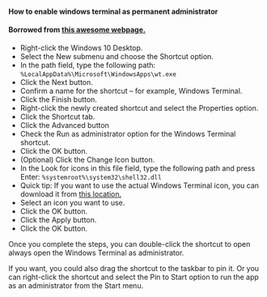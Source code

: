 #### How to enable windows terminal as permanent administrator
#### Borrowed from [this awesome webpage.](https://pureinfotech.com/always-run-windows-terminal-administrator-windows-10/)
- Right-click the Windows 10 Desktop.
- Select the New submenu and choose the Shortcut option.
- In the path field, type the following path:
`%LocalAppData%\Microsoft\WindowsApps\wt.exe`
- Click the Next button.
- Confirm a name for the shortcut – for example, Windows Terminal.
- Click the Finish button.
- Right-click the newly created shortcut and select the Properties option.
- Click the Shortcut tab.
- Click the Advanced button
- Check the Run as administrator option for the Windows Terminal shortcut.
- Click the OK button.
- (Optional) Click the Change Icon button.
- In the Look for icons in this file field, type the following path and press Enter:
`%systemroot%\system32\shell32.dll`
- Quick tip: If you want to use the actual Windows Terminal icon, you can download it from [this location.](https://raw.githubusercontent.com/microsoft/terminal/master/res/terminal.ico)
- Select an icon you want to use.
- Click the OK button.
- Click the Apply button.
- Click the OK button.

Once you complete the steps, you can double-click the shortcut to open always open the Windows Terminal as administrator.

If you want, you could also drag the shortcut to the taskbar to pin it. Or you can right-click the shortcut and select the Pin to Start option to run the app as an administrator from the Start menu.
